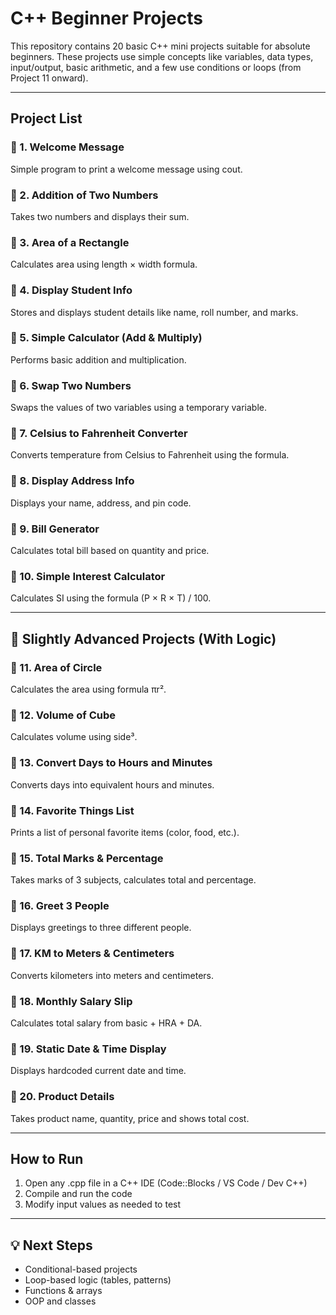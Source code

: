 # C++ Beginner Projects

This repository contains 20 basic C++ mini projects suitable for absolute beginners. These projects use simple concepts like variables, data types, input/output, basic arithmetic, and a few use conditions or loops (from Project 11 onward).

---

##  Project List

### 🔹 1. Welcome Message
Simple program to print a welcome message using cout.

### 🔹 2. Addition of Two Numbers
Takes two numbers and displays their sum.

### 🔹 3. Area of a Rectangle
Calculates area using length × width formula.

### 🔹 4. Display Student Info
Stores and displays student details like name, roll number, and marks.

### 🔹 5. Simple Calculator (Add & Multiply)
Performs basic addition and multiplication.

### 🔹 6. Swap Two Numbers
Swaps the values of two variables using a temporary variable.

### 🔹 7. Celsius to Fahrenheit Converter
Converts temperature from Celsius to Fahrenheit using the formula.

### 🔹 8. Display Address Info
Displays your name, address, and pin code.

### 🔹 9. Bill Generator
Calculates total bill based on quantity and price.

### 🔹 10. Simple Interest Calculator
Calculates SI using the formula (P × R × T) / 100.

---

## 🔸 Slightly Advanced Projects (With Logic)

### 🔹 11. Area of Circle
Calculates the area using formula πr².

### 🔹 12. Volume of Cube
Calculates volume using side³.

### 🔹 13. Convert Days to Hours and Minutes
Converts days into equivalent hours and minutes.

### 🔹 14. Favorite Things List
Prints a list of personal favorite items (color, food, etc.).

### 🔹 15. Total Marks & Percentage
Takes marks of 3 subjects, calculates total and percentage.

### 🔹 16. Greet 3 People
Displays greetings to three different people.

### 🔹 17. KM to Meters & Centimeters
Converts kilometers into meters and centimeters.

### 🔹 18. Monthly Salary Slip
Calculates total salary from basic + HRA + DA.

### 🔹 19. Static Date & Time Display
Displays hardcoded current date and time.

### 🔹 20. Product Details
Takes product name, quantity, price and shows total cost.

---

##  How to Run

1. Open any .cpp file in a C++ IDE (Code::Blocks / VS Code / Dev C++)  
2. Compile and run the code  
3. Modify input values as needed to test

---

## 💡 Next Steps

- Conditional-based projects
- Loop-based logic (tables, patterns)
- Functions & arrays
- OOP and classes
